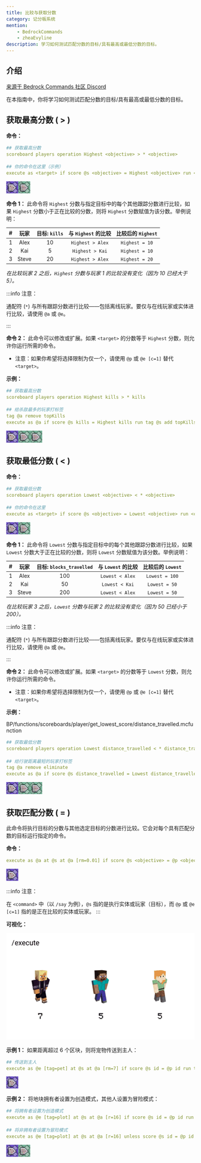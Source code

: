 ```yaml
---
title: 比较与获取分数
category: 记分板系统
mention:
    - BedrockCommands
    - zheaEvyline
description: 学习如何测试匹配分数的目标/具有最高或最低分数的目标。
---
```


## 介绍

[来源于 Bedrock Commands 社区 Discord](https://discord.gg/SYstTYx5G5)

在本指南中，你将学习如何测试匹配分数的目标/具有最高或最低分数的目标。

## 获取最高分数 ( > )

**命令：**

```yaml title="BP/functions/scoreboards/player/get_highest_score.mcfunction"
## 获取最高分数
scoreboard players operation Highest <objective> > * <objective>

## 你的命令在这里（示例）
execute as <target> if score @s <objective> = Highest <objective> run <command>
```

![两个命令方块的链](../assets/images/commands/commandBlockChain/2.png)

**命令 1：** 此命令将 `Highest` 分数与指定目标中的每个其他跟踪分数进行比较，如果 `Highest` 分数小于正在比较的分数，则将 `Highest` 分数赋值为该分数。举例说明：

|  #  | 玩家 | 目标: `kills` | 与 `Highest` 的比较 | 比较后的 `Highest` |
| :-: | :----: | :----------------: | :-----------------------: | :------------------------: |
|  1  |  Alex  |         10         |     `Highest > Alex`      |       `Highest = 10`       |
|  2  |  Kai   |         5          |      `Highest > Kai`      |       `Highest = 10`       |
|  3  | Steve  |         20         |     `Highest > Alex`      |       `Highest = 20`       |

_在比较玩家 2 之后，`Highest` 分数与玩家 1 的比较没有变化（因为 10 已经大于 5）。_

:::info 注意：

通配符 (`*`) 与所有跟踪分数进行比较——包括离线玩家。要仅与在线玩家或实体进行比较，请使用 `@a` 或 `@e`。

:::

**命令 2：** 此命令可以修改或扩展。如果 `<target>` 的分数等于 `Highest` 分数，则允许你运行所需的命令。

-   注意：如果你希望将选择限制为仅一个，请使用 `@p` 或 `@e [c=1]` 替代 `<target>`。

**示例：**

```yaml title="BP/functions/scoreboards/player/get_highest_score/kills.mcfunction"
## 获取最高分数
scoreboard players operation Highest kills > * kills

## 给杀敌最多的玩家打标签
tag @a remove topKills
execute as @a if score @s kills = Highest kills run tag @s add topKills
```

![三个命令方块的链](../assets/images/commands/commandBlockChain/3.png)

## 获取最低分数 ( < )

**命令：**

```yaml title="BP/functions/scoreboards/player/get_lowest_score.mcfunction"
## 获取最低分数
scoreboard players operation Lowest <objective> < * <objective>

## 你的命令在这里
execute as <target> if score @s <objective> = Lowest <objective> run <command>
```

![两个命令方块的链](../assets/images/commands/commandBlockChain/2.png)

**命令 1：** 此命令将 `Lowest` 分数与指定目标中的每个其他跟踪分数进行比较，如果 `Lowest` 分数大于正在比较的分数，则将 `Lowest` 分数赋值为该分数。举例说明：

|  #  | 玩家 | 目标: `blocks_travelled` | 与 `Lowest` 的比较 | 比较后的 `Lowest` |
| :-: | :----: | :---------------------------: | :----------------------: | :-----------------------: |
|  1  |  Alex  |              100              |     `Lowest < Alex`      |      `Lowest = 100`       |
|  2  |  Kai   |              50               |      `Lowest < Kai`      |       `Lowest = 50`       |
|  3  | Steve  |              200              |     `Lowest < Alex`      |       `Lowest = 50`       |

_在比较玩家 3 之后，`Lowest` 分数与玩家 2 的比较没有变化（因为 50 已经小于 200）。_

:::info 注意：

通配符 (`*`) 与所有跟踪分数进行比较——包括离线玩家。要仅与在线玩家或实体进行比较，请使用 `@a` 或 `@e`。

:::

**命令 2：** 此命令可以修改或扩展。如果 `<target>` 的分数等于 `Lowest` 分数，则允许你运行所需的命令。

-   注意：如果你希望将选择限制为仅一个，请使用 `@p` 或 `@e [c=1]` 替代 `<target>`。

**示例：**

<CodeHeader>
    BP/functions/scoreboards/player/get_lowest_score/distance_travelled.mcfunction
</CodeHeader>

```yaml
## 获取最低分数
scoreboard players operation Lowest distance_travelled < * distance_travelled

## 给行驶距离最短的玩家打标签
tag @a remove eliminate
execute as @a if score @s distance_travelled = Lowest distance_travelled run tag @s add eliminate
```

![三个命令方块的链](../assets/images/commands/commandBlockChain/3.png)

## 获取匹配分数 ( = )

此命令将执行目标的分数与其他选定目标的分数进行比较。它会对每个具有匹配分数的目标运行指定的命令。

**命令：**

```yaml title="BP/functions/scoreboards/player/get_matching_score.mcfunction"
execute as @a at @s at @a [rm=0.01] if score @s <objective> = @p <objective> run say @s 和 @p 的分数匹配！
```

![一个重复命令方块](../assets/images/commands/commandBlockChain/1.png)

:::info 注意：

在 `<command>` 中（以 `/say` 为例），`@s` 指的是执行实体或玩家（目标），而 `@p` 或 `@e [c=1]` 指的是正在比较的实体或玩家。
:::

**可视化：**

![](../assets/images/commands/comparing-scores/GetMatchingScores.gif)

**示例 1：** 如果距离超过 6 个区块，则将宠物传送到主人：

```yaml title="BP/functions/scoreboards/player/get_matching_score/pet.mcfunction"
## 传送到主人
execute as @e [tag=pet] at @s at @a [rm=7] if score @s id = @p id run tp @s @p
```

![一个重复命令方块](../assets/images/commands/commandBlockChain/1.png)

**示例 2：** 将地块拥有者设置为创造模式，其他人设置为冒险模式：

```yaml title="BP/functions/scoreboards/player/get_matching_score/plot.mcfunction"
## 将拥有者设置为创造模式
execute as @e [tag=plot] at @s at @a [r=16] if score @s id = @p id run gamemode c @p [m=!c]

## 将非拥有者设置为冒险模式
execute as @e [tag=plot] at @s at @a [r=16] unless score @s id = @p id run gamemode a @p [m=!a]
```

![两个命令方块的链](../assets/images/commands/commandBlockChain/2.png)